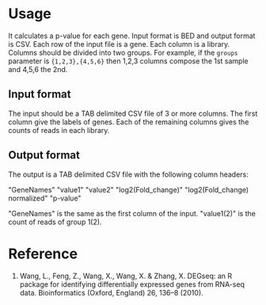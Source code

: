 # Usage

It calculates a p-value for each gene. Input format is BED and output format is CSV.
Each row of the input file is a gene. Each column is a library. Columns should be divided into two groups.
For example, if the `groups` parameter is `{1,2,3},{4,5,6}` then 1,2,3 columns compose the 1st sample and 4,5,6 the 2nd. 

## Input format

The input should be a TAB delimited CSV file of 3 or more columns. The first column give the labels of genes. Each of the remaining columns gives the counts of reads in each library.

## Output format

The output is a TAB delimited CSV file with the following column headers:

"GeneNames"	"value1"	"value2"	"log2(Fold_change)"	"log2(Fold_change) normalized"	"p-value"

"GeneNames" is the same as the first column of the input. "value1(2)" is the count of reads of group 1(2).
 
# Reference

1. Wang, L., Feng, Z., Wang, X., Wang, X. & Zhang, X. DEGseq: an R package for identifying differentially expressed genes from RNA-seq data. Bioinformatics (Oxford, England) 26, 136–8 (2010).
